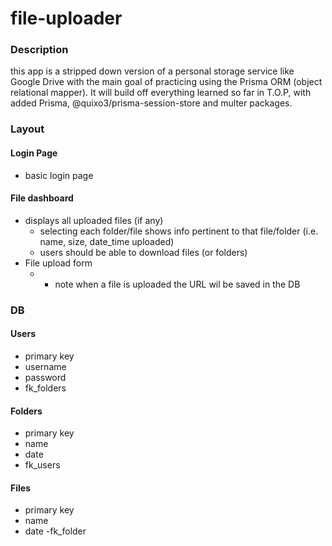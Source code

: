 # file-uploader
### Description
this app is a stripped down version of a personal storage service like Google Drive with the main goal of practicing using the Prisma ORM (object relational mapper). It will build off everything learned so far in T.O.P, with added Prisma, @quixo3/prisma-session-store and multer packages.

### Layout
#### Login Page
- basic login page
#### File dashboard
- displays all uploaded files (if any)
    - selecting each folder/file shows info pertinent to that file/folder (i.e. name, size, date_time uploaded)
    - users should be able to download files (or folders)
- File upload form
    - * note when a file is uploaded the URL wil be saved in the DB
### DB
#### Users
- primary key
- username
- password
- fk_folders

#### Folders
- primary key
- name
- date
- fk_users

#### Files
- primary key
- name
- date
-fk_folder
  